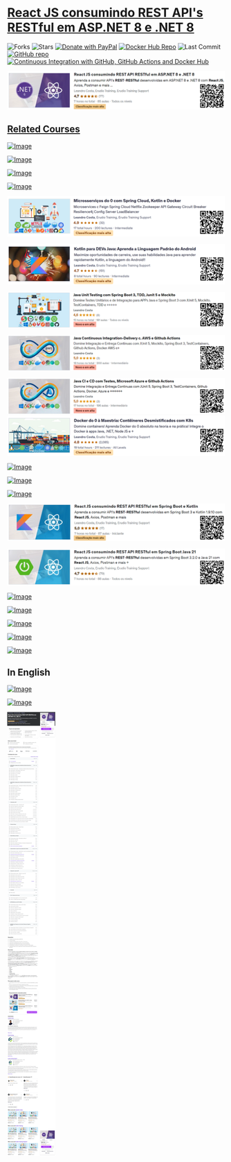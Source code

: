 # [React JS consumindo REST API's RESTful em ASP.NET 8 e .NET 8](https://www.udemy.com/course/aprenda-consumir-apis-restful-em-asp-dot-net-core-6-com-react-js-axios/?couponCode=GTHB_FLASH_SALE2021)

![Forks](https://img.shields.io/github/forks/leandrocgsi/react-js-dotnet8-api)
![Stars](https://img.shields.io/github/stars/leandrocgsi/react-js-dotnet8-api)
[![Donate with PayPal](https://img.shields.io/badge/Donate-PayPal-green.svg)](https://www.paypal.com/donate/?hosted_button_id=ZJ4NQJXEKQ63A)
[![Docker Hub Repo](https://img.shields.io/docker/pulls/leandrocgsi/rest-react-dotnet-server.svg)](https://hub.docker.com/repository/docker/leandrocgsi/rest-react-dotnet-server)
![Last Commit](https://img.shields.io/github/last-commit/leandrocgsi/react-js-dotnet8-api)
[![GitHub repo](https://img.shields.io/badge/GitHub-Repository-green.svg)](https://github.com/leandrocgsi/react-js-dotnet8-api)
[![Continuous Integration with GitHub, GitHub Actions and Docker Hub](https://github.com/leandrocgsi/rest-react-playground/actions/workflows/continuous-integration-dotnet.yml/badge.svg)](https://github.com/leandrocgsi/rest-react-playground/actions/workflows/continuous-integration-dotnet.yml)

[![Image](https://github.com/leandrocgsi/RestWithSpringBootUdemy/blob/master/Images/react_.net6.png?raw=true "React JS consumindo REST API RESTful em ASP.NET Core .NET 6")](https://www.udemy.com/course/aprenda-consumir-apis-restful-em-asp-dot-net-core-6-com-react-js-axios/?couponCode=GTHB_FLASH_SALE2021)

## [Related Courses](https://pub.erudio.com.br/meus-cursos)

[![Image](https://github.com/leandrocgsi/RestWithSpringBootUdemy/blob/master/Images/rest_apis_restful_do_0_a_nuvem_com_asp_net_core_e_docker.png?raw=true "REST API's RESTFul do 0 à Azure com ASP.NET Core 5 e Docker")](https://www.udemy.com/course/restful-apis-do-0-a-nuvem-com-aspnet-core-e-docker/?couponCode=GTHB_FLASH_SALE2021)

[![Image](https://github.com/leandrocgsi/RestWithSpringBootUdemy/blob/master/Images/microservices_.net6.png?raw=true "Arquitetura de Microsserviços do 0 com ASP.NET, .NET 6 e C#")](https://www.udemy.com/course/microservices-do-0-a-gcp-com-dot-net-6-kubernetes-e-docker/?couponCode=GTHB_FLASH_SALE2021)

[![Image](https://github.com/leandrocgsi/RestWithSpringBootUdemy/blob/master/Images/rest_apis_restful_do_0_à_nuvem_com_spring_boot_2_e_docker.png?raw=true "REST API's RESTFul do 0 à AWS Com Spring Boot 2.x e Docker")](https://www.udemy.com/course/restful-apis-do-0-a-nuvem-com-springboot-e-docker/?couponCode=GTHB_FLASH_SALE2021)

[![Image](https://github.com/leandrocgsi/RestWithSpringBootUdemy/blob/master/Images/microservices.png?raw=true "Microservices do 0 à GCP com Spring Boot, Kubernetes e Docker")](https://www.udemy.com/course/microservices-do-0-a-gcp-com-spring-boot-kubernetes-e-docker/?couponCode=GTHB_FLASH_SALE2021)

[![Image](https://github.com/leandrocgsi/RestWithSpringBootUdemy/blob/master/Images/microservices_kotlin.png?raw=true "Microservices do 0 à GCP com Spring Cloud, Kotlin, K8s e Docker")](https://www.udemy.com/course/microsservicos-do-0-a-gcp-c-spring-cloud-kotlin-kubernetes-e-docker/?couponCode=GTHB_FLASH_SALE2021)

[![Image](https://raw.githubusercontent.com/leandrocgsi/RestWithSpringBootUdemy/master/Images/kotlin_4_devs_java.png?raw=true "Kotlin para DEVs Java: Aprenda a Linguagem Padrão do Android")](https://www.udemy.com/course/kotlin-para-devs-java-domine-a-linguagem-padrao-do-android/?couponCode=GTHB_FLASH_SALE2021)

[![Image](https://github.com/leandrocgsi/RestWithSpringBootUdemy/blob/master/Images/24_TestsJava.png?raw=true "Java Unit Testing com Spring Boot 3, TDD, Junit 5 e Mockito")](https://www.udemy.com/course/java-unit-testing-com-java-spring-boot-3-junit-5-e-mockito/?couponCode=GTHB_FLASH_SALE2021)

[![Image](https://github.com/leandrocgsi/RestWithSpringBootUdemy/blob/master/Images/27_CICD_JavaAWS.png?raw=true "Java Continuous Integration and Delivery com AWS e Github Actions")](https://www.udemy.com/course/java-continuous-integration-continuous-delivery-aws-e-github-actions/?couponCode=LAUNCH_CDCD_JAVA)

[![Image](https://github.com/leandrocgsi/RestWithSpringBootUdemy/blob/master/Images/28_CICD_JavaAzure.png?raw=true "Java Continuous Integration and Delivery with Azure and Github Actions")](https://www.udemy.com/course/java-continuous-integration-continuous-delivery-azure-e-github-actions/?couponCode=GTHB_FLASH_SALE2021)
[![Image](https://github.com/leandrocgsi/RestWithSpringBootUdemy/blob/master/Images/docker_do_zero_a_maestria_conteinerizacao_desmistificada.png?raw=true "Docker do Zero à Maestria - Contêinerização Desmistificada")](https://www.udemy.com/course/docker-do-zero-a-maestria-conteinerizacao-desmistificada/?couponCode=GTHB_FLASH_SALE2021)

[![Image](https://github.com/leandrocgsi/RestWithSpringBootUdemy/blob/master/Images/microservices.png?raw=true "Microservices do 0 à GCP com Spring Boot, Kubernetes e Docker")](https://www.udemy.com/course/microservices-do-0-a-gcp-com-spring-boot-kubernetes-e-docker/?couponCode=GTHB_FLASH_SALE2021)

[![Image](https://github.com/leandrocgsi/RestWithSpringBootUdemy/blob/master/Images/rest_apis_restful_do_0_à_nuvem_com_spring_boot_2_e_docker.png?raw=true "REST API's RESTFul do 0 à AWS Com Spring Boot 2.x e Docker")](https://www.udemy.com/course/restful-apis-do-0-a-nuvem-com-springboot-e-docker/?couponCode=GTHB_FLASH_SALE2021)

[![Image](https://github.com/leandrocgsi/RestWithSpringBootUdemy/blob/master/Images/docker_para_amazon_aws_implante_apps_java_e_dot_net_com_travis_ci.png?raw=true "Docker para Amazon AWS Implante Apps Java e .NET com Travis CI")](https://www.udemy.com/course/docker-para-amazon-aws-implante-aplicacoes-java-e-net/?couponCode=GTHB_FLASH_SALE2021)

[![Image](https://github.com/leandrocgsi/RestWithSpringBootUdemy/blob/master/Images/react_kotlin.png?raw=true "React JS consumindo REST API RESTful em Spring Boot e Kotlin")](https://www.udemy.com/course/aprenda-consumir-apis-restful-em-spring-boot-kotlin-com-react-js-axios/?couponCode=GTHB_FLASH_SALE2021)

[![Image](https://raw.githubusercontent.com/leandrocgsi/RestWithSpringBootUdemy/master/Images/react_java.png "React JS consumindo REST API RESTful em Spring Boot Java 16")](https://www.udemy.com/course/aprenda-consumir-apis-restful-em-spring-boot-java-com-react-js-axios/?couponCode=GTHB_FLASH_SALE2021)

[![Image](https://github.com/leandrocgsi/RestWithSpringBootUdemy/blob/master/Images/agile.png?raw=true "Agile desmistificado com Scrum, XP, Kanban, Spotify e Trello")](https://www.udemy.com/course/agile-no-mundo-real-scrum-xp-kanban-e-spotify-desmistificados/?couponCode=GTHB_FLASH_SALE2021)

[![Image](https://github.com/leandrocgsi/RestWithSpringBootUdemy/blob/master/Images/trello.png?raw=true "Trello: Gestão Otimizada de Equipes e Projetos Pessoais")](https://www.udemy.com/course/trello-gestao-otimizada-de-equipes-e-projetos-pessoais/?couponCode=GTHB_FLASH_SALE2021)

[![Image](https://github.com/leandrocgsi/RestWithSpringBootUdemy/blob/master/Images/spotify.png?raw=true "Spotify Engineering Culture Desmistificado")](https://www.udemy.com/course/spotify-engineering-culture-desmistificado/?couponCode=GTHB_FLASH_SALE2021)

[![Image](https://github.com/leandrocgsi/RestWithSpringBootUdemy/blob/master/Images/waterfall.png?raw=true "Do Waterfall ao Scrum: Acerte na Mudança do Modelo de Gestão")](https://www.udemy.com/course/do-waterfall-ao-scrum-acerte-na-mudanca-do-modelo-de-gestao/?couponCode=GTHB_FLASH_SALE2021)

[![Image](https://github.com/leandrocgsi/RestWithSpringBootUdemy/blob/master/Images/career.png?raw=true "Do Career Hacking: Atalhos para o sucesso em TI")](https://www.udemy.com/course/career-hacking-atalhos-para-o-sucesso-em-ti/?couponCode=GTHB_FLASH_SALE2021)

## In English

[![Image](https://github.com/leandrocgsi/RestWithSpringBootUdemy/blob/master/Images/rest_apis_restful_from_0_to_aws_with_spring_boot_and_docker.png?raw=true "REST API's RESTFul from 0 to AWS with Spring Boot and Docker")](https://www.udemy.com/course/rest-apis-restful-from-0-to-aws-with-spring-boot-and-docker/?couponCode=GTHB_FLASH_SALE2021)

[![Image](https://github.com/leandrocgsi/RestWithSpringBootUdemy/blob/master/Images/docker_to_amazon_aws_deploy_apps_java_and_dot_net_with_travis_ci.png?raw=true "Docker to Amazon AWS Deploy Java & .NET Apps with Travis CI")](https://www.udemy.com/course/docker-to-amazon-aws-deploy-java-net-apps-with-travis-ci/?couponCode=GTHB_FLASH_SALE2021)

[<img src="https://github.com/leandrocgsi/react-js-dotnet8-api/blob/main/Images/course_page.png?raw=true?raw=true">](https://www.udemy.com/course/aprenda-consumir-apis-restful-em-asp-dot-net-core-6-com-react-js-axios/?couponCode=GTHB_FLASH_SALE2021)
